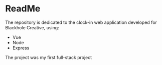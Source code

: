 # ReadMe
The repository is dedicated to the clock-in web application developed for Blackhole Creative, using:
* Vue
* Node
* Express

The project was my first full-stack project
